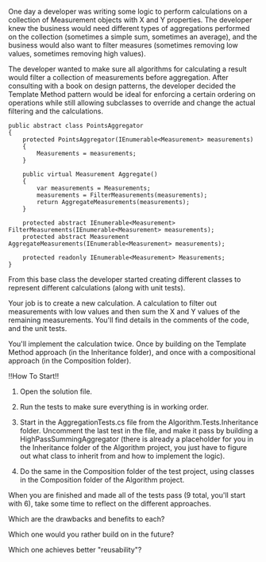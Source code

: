 One day a developer was writing some logic to perform calculations on 
a collection of Measurement objects with X and Y properties. The developer knew
the business would need different types of aggregations performed on the collection 
(sometimes a simple sum, sometimes an average), and the business would also want
to filter measures (sometimes removing low values, sometimes removing high values). 

The developer wanted to make sure all algorithms for calculating a result
would filter a collection of measurements before aggregation. After consulting
with a book on design patterns, the developer decided the Template Method pattern would be
ideal for enforcing a certain ordering on operations while still allowing subclasses to override
and change the actual filtering and the calculations. 

	public abstract class PointsAggregator
	{
		protected PointsAggregator(IEnumerable<Measurement> measurements)
		{
			Measurements = measurements;
		}
	
		public virtual Measurement Aggregate()
		{
			var measurements = Measurements;
			measurements = FilterMeasurements(measurements);
			return AggregateMeasurements(measurements);
		}
	
		protected abstract IEnumerable<Measurement> FilterMeasurements(IEnumerable<Measurement> measurements);
		protected abstract Measurement AggregateMeasurements(IEnumerable<Measurement> measurements);
			
		protected readonly IEnumerable<Measurement> Measurements;
	} 

From this base class the developer started creating different classes to represent 
different calculations (along with unit tests).

Your job is to create a new calculation. A calculation to filter out measurements with low values
and then sum the X and Y values of the remaining measurements. You'll find details in the comments 
of the code, and the unit tests. 

You'll implement the calculation twice. Once by building on the 
Template Method approach (in the Inheritance folder), and once with a compositional 
approach (in the Composition folder).  

!!How To Start!!

  1.	Open the solution file. 

  2.	Run the tests to make sure everything is in working order.

  3.	Start in the AggregationTests.cs file from the Algorithm.Tests.Inheritance folder.
		Uncomment the last test in the file, and make it pass by building a 
		HighPassSummingAggregator (there is already a placeholder for you in the Inheritance
		folder of the Algorithm project, you just 
		have to figure out what class to inherit from and how to implement the logic).

  4.    Do the same in the Composition folder of the test project, using classes in 
		the Composition folder of the Algorithm project. 
  
  When you are finished and made all of the tests pass (9 total, you'll start with 6), take
  some time to reflect on the different approaches. 
  
  Which are the drawbacks and benefits to each?
  
  Which one would you rather build on in the future? 

  Which one achieves better "reusability"?



 
